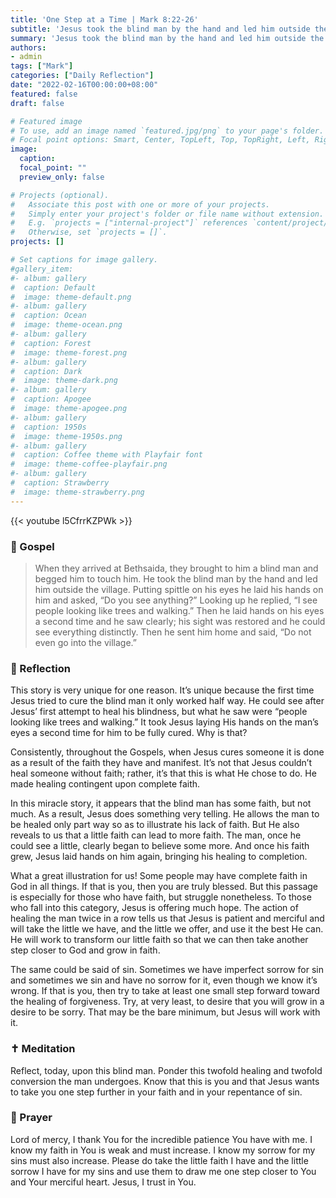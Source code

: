 ```yaml
---
title: 'One Step at a Time | Mark 8:22-26'
subtitle: 'Jesus took the blind man by the hand and led him outside the village. Putting spittle on his eyes he laid his hands on him and asked, “Do you see anything?”   Looking up the man replied, “I see people looking like trees and walking.”  Then he laid hands on the man’s eyes a second time and he saw clearly; his sight was restored and he could see everything distinctly.  Mark 8:23-25'
summary: 'Jesus took the blind man by the hand and led him outside the village. Putting spittle on his eyes he laid his hands on him and asked, “Do you see anything?”   Looking up the man replied, “I see people looking like trees and walking.”  Then he laid hands on the man’s eyes a second time and he saw clearly; his sight was restored and he could see everything distinctly.  Mark 8:23-25'
authors:
- admin
tags: ["Mark"]
categories: ["Daily Reflection"]
date: "2022-02-16T00:00:00+08:00"
featured: false
draft: false

# Featured image
# To use, add an image named `featured.jpg/png` to your page's folder.
# Focal point options: Smart, Center, TopLeft, Top, TopRight, Left, Right, BottomLeft, Bottom, BottomRight
image:
  caption:
  focal_point: ""
  preview_only: false

# Projects (optional).
#   Associate this post with one or more of your projects.
#   Simply enter your project's folder or file name without extension.
#   E.g. `projects = ["internal-project"]` references `content/project/deep-learning/index.md`.
#   Otherwise, set `projects = []`.
projects: []

# Set captions for image gallery.
#gallery_item:
#- album: gallery
#  caption: Default
#  image: theme-default.png
#- album: gallery
#  caption: Ocean
#  image: theme-ocean.png
#- album: gallery
#  caption: Forest
#  image: theme-forest.png
#- album: gallery
#  caption: Dark
#  image: theme-dark.png
#- album: gallery
#  caption: Apogee
#  image: theme-apogee.png
#- album: gallery
#  caption: 1950s
#  image: theme-1950s.png
#- album: gallery
#  caption: Coffee theme with Playfair font
#  image: theme-coffee-playfair.png
#- album: gallery
#  caption: Strawberry
#  image: theme-strawberry.png
---
```


{{< youtube l5CfrrKZPWk >}}

### :love_letter: Gospel
> When they arrived at Bethsaida, they brought to him a blind man and begged him to touch him. He took the blind man by the hand and led him outside the village. Putting spittle on his eyes he laid his hands on him and asked, “Do you see anything?” Looking up he replied, “I see people looking like trees and walking.” Then he laid hands on his eyes a second time and he saw clearly; his sight was restored and he could see everything distinctly. Then he sent him home and said, “Do not even go into the village.”

### :speech_balloon: Reflection
This story is very unique for one reason.  It’s unique because the first time Jesus tried to cure the blind man it only worked half way.  He could see after Jesus’ first attempt to heal his blindness, but what he saw were “people looking like trees and walking.”  It took Jesus laying His hands on the man’s eyes a second time for him to be fully cured.  Why is that?

Consistently, throughout the Gospels, when Jesus cures someone it is done as a result of the faith they have and manifest.  It’s not that Jesus couldn’t heal someone without faith; rather, it’s that this is what He chose to do.  He made healing contingent upon complete faith.

In this miracle story, it appears that the blind man has some faith, but not much.  As a result, Jesus does something very telling.  He allows the man to be healed only part way so as to illustrate his lack of faith.  But He also reveals to us that a little faith can lead to more faith.  The man, once he could see a little, clearly began to believe some more.  And once his faith grew, Jesus laid hands on him again, bringing his healing to completion.

What a great illustration for us!  Some people may have complete faith in God in all things.  If that is you, then you are truly blessed.  But this passage is especially for those who have faith, but struggle nonetheless.
To those who fall into this category, Jesus is offering much hope.  The action of healing the man twice in a row tells us that Jesus is patient and merciful and will take the little we have, and the little we offer, and use it the best He can.  He will work to transform our little faith so that we can then take another step closer to God and grow in faith.

The same could be said of sin.  Sometimes we have imperfect sorrow for sin and sometimes we sin and have no sorrow for it, even though we know it’s wrong.  If that is you, then try to take at least one small step forward toward the healing of forgiveness.  Try, at very least, to desire that you will grow in a desire to be sorry.  That may be the bare minimum, but Jesus will work with it.

### :latin_cross: Meditation
Reflect, today, upon this blind man.  Ponder this twofold healing and twofold conversion the man undergoes.  Know that this is you and that Jesus wants to take you one step further in your faith and in your repentance of sin.

### :pray: Prayer
Lord of mercy, I thank You for the incredible patience You have with me.  I know my faith in You is weak and must increase.  I know my sorrow for my sins must also increase.  Please do take the little faith I have and the little sorrow I have for my sins and use them to draw me one step closer to You and Your merciful heart.  Jesus, I trust in You.
